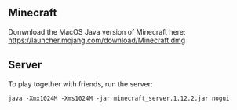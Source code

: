 ## Minecraft

Donwnload the MacOS Java version of Minecraft here:
https://launcher.mojang.com/download/Minecraft.dmg

## Server

To play together with friends, run the server:

    java -Xmx1024M -Xms1024M -jar minecraft_server.1.12.2.jar nogui

